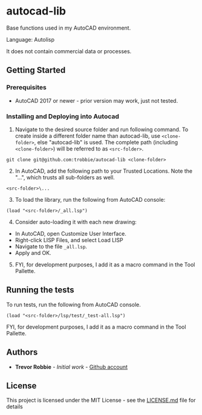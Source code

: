 # autocad-lib

Base functions used in my AutoCAD environment.

Language: Autolisp

It does not contain commercial data or processes.

## Getting Started

### Prerequisites

* AutoCAD 2017 or newer - prior version may work, just not tested.

### Installing and Deploying into Autocad

1) Navigate to the desired source folder and run following command.  To create inside a different folder name than autocad-lib, use ```<clone-folder>```, else "autocad-lib" is used.  The complete path (including ```<clone-folder>```) will be referred to as ```<src-folder>```.
```
git clone git@github.com:trobbie/autocad-lib <clone-folder>
```
2) In AutoCAD, add the following path to your Trusted Locations.  Note the "...", which trusts all sub-folders as well.
```
<src-folder>\...
```
3) To load the library, run the following from AutoCAD console:
```
(load "<src-folder>/_all.lsp")
```
4) Consider auto-loading it with each new drawing:
  * In AutoCAD, open Customize User Interface.
  * Right-click LISP Files, and select Load LISP
  * Navigate to the file ```_all.lsp```.
  * Apply and OK.
5) FYI, for development purposes, I add it as a macro command in the Tool Pallette.

## Running the tests

To run tests, run the following from AutoCAD console.
```
(load "<src-folder>/lsp/test/_test-all.lsp")
```

FYI, for development purposes, I add it as a macro command in the Tool Pallette.

## Authors

* **Trevor Robbie** - *Initial work* - [Github account](https://github.com/trobbie)

## License

This project is licensed under the MIT License - see the [LICENSE.md](LICENSE.md) file for details

